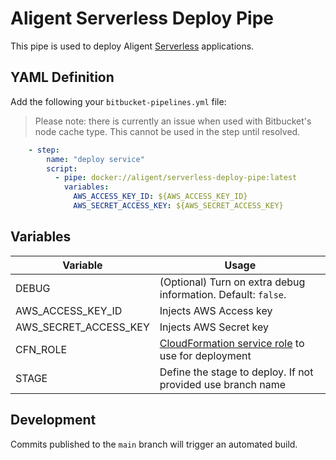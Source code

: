 # Aligent Serverless Deploy Pipe

This pipe is used to deploy Aligent [Serverless](https://www.serverless.com/) applications.

## YAML Definition

Add the following your `bitbucket-pipelines.yml` file:
> Please note: there is currently an issue when used with Bitbucket's node cache type. This cannot be used in the step until resolved.

```yaml
    - step:
        name: "deploy service"
        script:
          - pipe: docker://aligent/serverless-deploy-pipe:latest
            variables:
              AWS_ACCESS_KEY_ID: ${AWS_ACCESS_KEY_ID}
              AWS_SECRET_ACCESS_KEY: ${AWS_SECRET_ACCESS_KEY}

```
## Variables

| Variable              | Usage                                                       |
| --------------------- | ----------------------------------------------------------- |
| DEBUG                 | (Optional) Turn on extra debug information. Default: `false`. |
| AWS_ACCESS_KEY_ID     | Injects AWS Access key |
| AWS_SECRET_ACCESS_KEY | Injects AWS Secret key |
| CFN_ROLE              | [CloudFormation service role](https://docs.aws.amazon.com/AWSCloudFormation/latest/UserGuide/using-iam-servicerole.html) to use for deployment|
| STAGE                 | Define the stage to deploy. If not provided use branch name |

## Development

Commits published to the `main` branch  will trigger an automated build.
